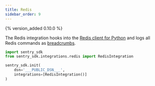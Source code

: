 ```yaml
---
title: Redis
sidebar_order: 9
---
```


{% version_added 0.10.0 %}

<!-- WIZARD -->
The Redis integration hooks into the [Redis client for Python](https://pypi.org/project/redis/) and logs all Redis commands as [breadcrumbs](/enriching-error-data/breadcrumbs/).

```python
import sentry_sdk
from sentry_sdk.integrations.redis import RedisIntegration

sentry_sdk.init(
    dsn='___PUBLIC_DSN___',
    integrations=[RedisIntegration()]
)
```

<!-- TODO-ADD-VERIFICATION-EXAMPLE -->
<!-- ENDWIZARD -->
